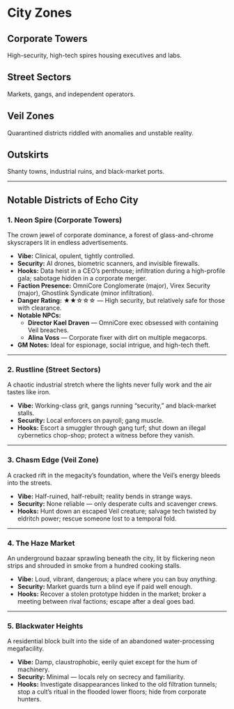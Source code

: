 # City Zones

## Corporate Towers
High-security, high-tech spires housing executives and labs.

## Street Sectors
Markets, gangs, and independent operators.

## Veil Zones
Quarantined districts riddled with anomalies and unstable reality.

## Outskirts
Shanty towns, industrial ruins, and black-market ports.

---

## Notable Districts of Echo City

### 1. Neon Spire (Corporate Towers)
The crown jewel of corporate dominance, a forest of glass-and-chrome skyscrapers lit in endless advertisements.  
- **Vibe:** Clinical, opulent, tightly controlled.  
- **Security:** AI drones, biometric scanners, and invisible firewalls.  
- **Hooks:** Data heist in a CEO’s penthouse; infiltration during a high-profile gala; sabotage hidden in a corporate merger.  
- **Faction Presence:** OmniCore Conglomerate (major), Virex Security (major), Ghostlink Syndicate (minor infiltration).  
- **Danger Rating:** ★★☆☆☆ — High security, but relatively safe for those with clearance.  
- **Notable NPCs:**  
  - **Director Kael Draven** — OmniCore exec obsessed with containing Veil breaches.  
  - **Alina Voss** — Corporate fixer with dirt on multiple megacorps.  
- **GM Notes:** Ideal for espionage, social intrigue, and high-tech theft.  


---

### 2. Rustline (Street Sectors)
A chaotic industrial stretch where the lights never fully work and the air tastes like iron.  
- **Vibe:** Working-class grit, gangs running “security,” and black-market stalls.  
- **Security:** Local enforcers on payroll; gang muscle.  
- **Hooks:** Escort a smuggler through gang turf; shut down an illegal cybernetics chop-shop; protect a witness before they vanish.

---

### 3. Chasm Edge (Veil Zone)
A cracked rift in the megacity’s foundation, where the Veil’s energy bleeds into the streets.  
- **Vibe:** Half-ruined, half-rebuilt; reality bends in strange ways.  
- **Security:** None reliable — only desperate cults and scavenger crews.  
- **Hooks:** Hunt down an escaped Veil creature; salvage tech twisted by eldritch power; rescue someone lost to a temporal fold.

---

### 4. The Haze Market
An underground bazaar sprawling beneath the city, lit by flickering neon strips and shrouded in smoke from a hundred cooking stalls.  
- **Vibe:** Loud, vibrant, dangerous; a place where you can buy *anything*.  
- **Security:** Market guards turn a blind eye if paid well enough.  
- **Hooks:** Recover a stolen prototype hidden in the market; broker a meeting between rival factions; escape after a deal goes bad.

---

### 5. Blackwater Heights
A residential block built into the side of an abandoned water-processing megafacility.  
- **Vibe:** Damp, claustrophobic, eerily quiet except for the hum of machinery.  
- **Security:** Minimal — locals rely on secrecy and familiarity.  
- **Hooks:** Investigate disappearances linked to the old filtration tunnels; stop a cult’s ritual in the flooded lower floors; hide from corporate hunters.

